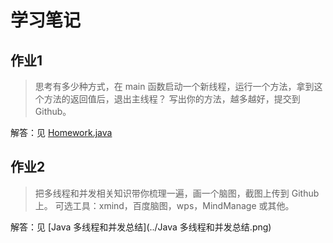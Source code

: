 # 学习笔记

## 作业1

> 思考有多少种方式，在 main 函数启动一个新线程，运行一个方法，拿到这个方法的返回值后，退出主线程？
> 写出你的方法，越多越好，提交到 Github。

解答：见 [Homework.java](../Homework.java)

## 作业2

> 把多线程和并发相关知识带你梳理一遍，画一个脑图，截图上传到 Github 上。
> 可选工具：xmind，百度脑图，wps，MindManage 或其他。

解答：见 [Java 多线程和并发总结](../Java 多线程和并发总结.png)

